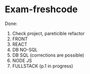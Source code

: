 # Exam-freshcode

Done:
1.  Check project, pareticible refactor
2. FRONT
3. REACT
4. DB NO-SQL
5. DB SQL (corrections are possible)
6. NODE JS
7. FULLSTACK (p.1 in progress)
